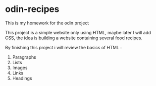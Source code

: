 # odin-recipes

This is my homework for the odin project

This project is a simple website only using HTML, maybe later I will add CSS, the idea 
is building a website containing several food recipes.

By finishing this project i will review the basics of HTML : 

1. Paragraphs
2. Lists
3. Images
4. Links
5. Headings